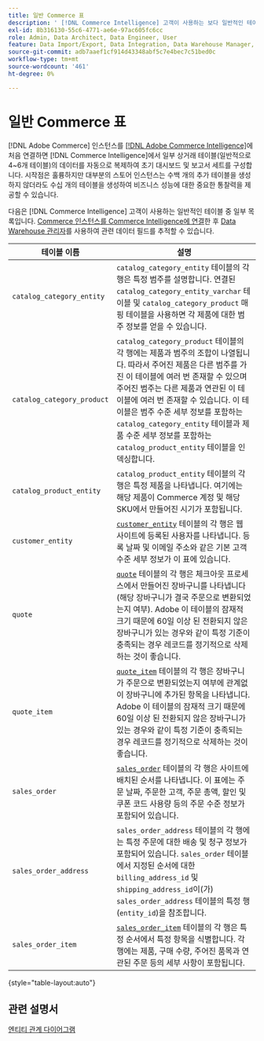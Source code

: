 ```yaml
---
title: 일반 Commerce 표
description: ' [!DNL Commerce Intelligence] 고객이 사용하는 보다 일반적인 테이블에 대해 알아봅니다.'
exl-id: 8b316130-55c6-4771-ae6e-97ac605fc6cc
role: Admin, Data Architect, Data Engineer, User
feature: Data Import/Export, Data Integration, Data Warehouse Manager, Commerce Tables
source-git-commit: adb7aaef1cf914d43348abf5c7e4bec7c51bed0c
workflow-type: tm+mt
source-wordcount: '461'
ht-degree: 0%

---
```


# 일반 Commerce 표

[!DNL Adobe Commerce] 인스턴스를 [[!DNL Adobe Commerce Intelligence]](../importing-data/integrations/magento.md)에 처음 연결하면 [!DNL Commerce Intelligence]에서 일부 상거래 테이블(일반적으로 4~6개 테이블)의 데이터를 자동으로 복제하여 초기 대시보드 및 보고서 세트를 구성합니다. 시작점은 훌륭하지만 대부분의 스토어 인스턴스는 수백 개의 추가 테이블을 생성하지 않더라도 수십 개의 테이블을 생성하여 비즈니스 성능에 대한 중요한 통찰력을 제공할 수 있습니다.

다음은 [!DNL Commerce Intelligence] 고객이 사용하는 일반적인 테이블 중 일부 목록입니다. [Commerce 인스턴스를 Commerce Intelligence에 연결](../../data-analyst/importing-data/integrations/magento.md)한 후 [Data Warehouse 관리자](../../data-analyst/data-warehouse-mgr/tour-dwm.md)를 사용하여 관련 데이터 필드를 추적할 수 있습니다.

| 테이블 이름 | 설명 |
|---|---|
| `catalog_category_entity` | `catalog_category_entity` 테이블의 각 행은 특정 범주를 설명합니다. 연결된 `catalog_category_entity_varchar` 테이블 및 `catalog_category_product` 매핑 테이블을 사용하면 각 제품에 대한 범주 정보를 얻을 수 있습니다. |
| `catalog_category_product` | `catalog_category_product` 테이블의 각 행에는 제품과 범주의 조합이 나열됩니다. 따라서 주어진 제품은 다른 범주를 가진 이 테이블에 여러 번 존재할 수 있으며 주어진 범주는 다른 제품과 연관된 이 테이블에 여러 번 존재할 수 있습니다. 이 테이블은 범주 수준 세부 정보를 포함하는 `catalog_category_entity` 테이블과 제품 수준 세부 정보를 포함하는 `catalog_product_entity` 테이블을 인덱싱합니다. |
| `catalog_product_entity` | `catalog_product_entity` 테이블의 각 행은 특정 제품을 나타냅니다. 여기에는 해당 제품이 Commerce 계정 및 해당 SKU에서 만들어진 시기가 포함됩니다. |
| `customer_entity` | [`customer_entity`](../data-warehouse-mgr/cust-ent-table.md) 테이블의 각 행은 웹 사이트에 등록된 사용자를 나타냅니다. 등록 날짜 및 이메일 주소와 같은 기본 고객 수준 세부 정보가 이 표에 있습니다. |
| `quote` | [`quote`](../data-warehouse-mgr/sales-flat-quote-table.md) 테이블의 각 행은 체크아웃 프로세스에서 만들어진 장바구니를 나타냅니다(해당 장바구니가 결국 주문으로 변환되었는지 여부). Adobe 이 테이블의 잠재적 크기 때문에 60일 이상 된 전환되지 않은 장바구니가 있는 경우와 같이 특정 기준이 충족되는 경우 레코드를 정기적으로 삭제하는 것이 좋습니다. |
| `quote_item` | [`quote_item`](../data-warehouse-mgr/sales-flat-quote-item-table.md) 테이블의 각 행은 장바구니가 주문으로 변환되었는지 여부에 관계없이 장바구니에 추가된 항목을 나타냅니다. Adobe 이 테이블의 잠재적 크기 때문에 60일 이상 된 전환되지 않은 장바구니가 있는 경우와 같이 특정 기준이 충족되는 경우 레코드를 정기적으로 삭제하는 것이 좋습니다. |
| `sales_order` | [`sales_order`](../data-warehouse-mgr/sales-flat-order-table.md) 테이블의 각 행은 사이트에 배치된 순서를 나타냅니다. 이 표에는 주문 날짜, 주문한 고객, 주문 총액, 할인 및 쿠폰 코드 사용량 등의 주문 수준 정보가 포함되어 있습니다. |
| `sales_order_address` | `sales_order_address` 테이블의 각 행에는 특정 주문에 대한 배송 및 청구 정보가 포함되어 있습니다. `sales_order` 테이블에서 지정된 순서에 대한 `billing_address_id` 및 `shipping_address_id`이(가) `sales_order_address` 테이블의 특정 행(`entity_id`)을 참조합니다. |
| `sales_order_item` | [`sales_order_item`](../data-warehouse-mgr/sales-flat-quote-item-table.md) 테이블의 각 행은 특정 순서에서 특정 항목을 식별합니다. 각 행에는 제품, 구매 수량, 주어진 품목과 연관된 주문 등의 세부 사항이 포함됩니다. |

{style="table-layout:auto"}

## 관련 설명서

[엔티티 관계 다이어그램](../data-warehouse-mgr/entity-rel-diag.md)
